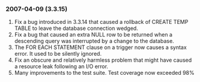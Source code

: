 ### 2007\-04\-09 (3\.3\.15\)

1. Fix a bug introduced in 3\.3\.14 that caused a rollback of
 CREATE TEMP TABLE to leave the database connection wedged.
2. Fix a bug that caused an extra NULL row to be returned when
 a descending query was interrupted by a change to the database.
3. The FOR EACH STATEMENT clause on a trigger now causes a syntax
 error. It used to be silently ignored.
4. Fix an obscure and relatively harmless problem that might have caused
 a resource leak following an I/O error.
5. Many improvements to the test suite. Test coverage now exceeded 98%




